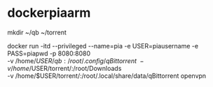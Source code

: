 # dockerpiaarm

mkdir ~/qb ~/torrent

docker run -itd --privileged --name=pia -e USER=piausername -e PASS=piapwd -p 8080:8080 \
-v /home/$USER/qb:/root/.config/qBittorrent \
-v /home/$USER/torrent/:/root/Downloads \
-v /home/$USER/torrent/:/root/.local/share/data/qBittorrent openvpn
